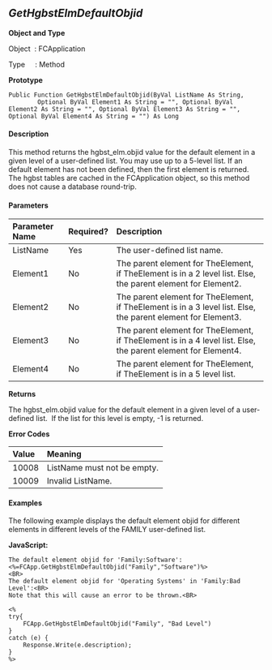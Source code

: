 _GetHgbstElmDefaultObjid_
----------------------

**Object and Type**

Object  : FCApplication

Type     : Method

**Prototype**

```
Public Function GetHgbstElmDefaultObjid(ByVal ListName As String,
		Optional ByVal Element1 As String = "", Optional ByVal Element2 As String = "", Optional ByVal Element3 As String = "", Optional ByVal Element4 As String = "") As Long
```

#### Description

This method returns the hgbst_elm.objid value for the default element in a given level of a user-defined list. You may use up to a 5-level list. If an default element has not been defined, then the first element is returned. The hgbst tables are cached in the FCApplication object, so this method does not cause a database round-trip.

#### Parameters

| Parameter Name | Required? | Description |
|:--- |:--- |:--- |
| ListName | Yes | The user-defined list name. |
| Element1 | No | The parent element for TheElement, if TheElement is in a 2 level list. Else, the parent element for Element2. |
| Element2 | No | The parent element for TheElement, if TheElement is in a 3 level list. Else, the parent element for Element3. |
| Element3 | No | The parent element for TheElement, if TheElement is in a 4 level list. Else, the parent element for Element4. |
| Element4 | No | The parent element for TheElement, if TheElement is in a 5 level list. |

**Returns**

The hgbst_elm.objid value for the default element in a given level of a user-defined list.  If the list for this level is empty, -1 is returned.

**Error Codes**

| Value | Meaning |
|:--- |:--- |
| 10008 | ListName must not be empty. |
| 10009 | Invalid ListName. |

#### Examples

The following example displays the default element objid for different elements in different levels of the FAMILY user-defined list.

**JavaScript:**
```
The default element objid for 'Family:Software':
<%=FCApp.GetHgbstElmDefaultObjid("Family","Software")%>
<BR>
The default element objid for 'Operating Systems' in 'Family:Bad Level':<BR>
Note that this will cause an error to be thrown.<BR>

<%
try{
	FCApp.GetHgbstElmDefaultObjid("Family", "Bad Level")
}
catch (e) {
	Response.Write(e.description);
}
%>
```
